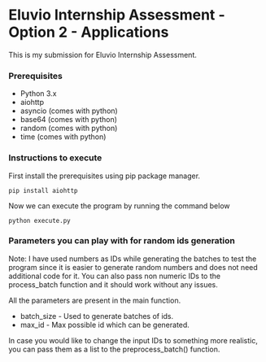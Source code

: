 # Eluvio Internship Assessment - Option 2 - Applications

This is my submission for Eluvio Internship Assessment.

### Prerequisites
- Python 3.x
- aiohttp
- asyncio (comes with python)
- base64 (comes with python)
- random (comes with python)
- time (comes with python)

### Instructions to execute
First install the prerequisites using pip package manager.

```
pip install aiohttp
```

Now we can execute the program by running the command below
```
python execute.py
```

### Parameters you can play with for random ids generation
Note: I have used numbers as IDs while generating the batches to test the program since it is easier to generate random numbers and does not need additional code for it. You can also pass non numeric IDs to the process_batch function and it should work without any issues.

All the parameters are present in the main function.
- batch_size - Used to generate batches of ids.
- max_id - Max possible id which can be generated. 

In case you would like to change the input IDs to something more realistic, you can pass them as a list to the preprocess_batch() function.
